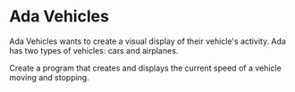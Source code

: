 # Ada Vehicles
Ada Vehicles wants to create a visual display of their vehicle's activity. Ada has two types of vehicles: cars and airplanes.

Create a program that creates and displays the current speed of a vehicle moving and stopping.